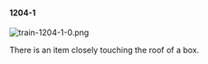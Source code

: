 #### 1204-1
![train-1204-1-0.png](https://github.com/lil-lab/nlvr/raw/master/nlvr/train/images/20/train-1204-1-0.png "train-1204-1-0.png")

There is an item closely touching the roof of a box.